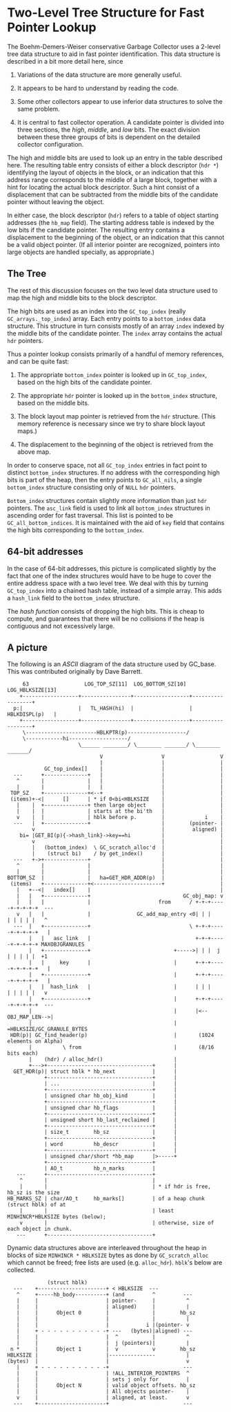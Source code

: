 # Two-Level Tree Structure for Fast Pointer Lookup

The Boehm-Demers-Weiser conservative Garbage Collector uses a 2-level tree
data structure to aid in fast pointer identification. This data structure
is described in a bit more detail here, since

  1. Variations of the data structure are more generally useful.

  2. It appears to be hard to understand by reading the code.

  3. Some other collectors appear to use inferior data structures to solve the
     same problem.

  4. It is central to fast collector operation.  A candidate pointer
     is divided into three sections, the _high_, _middle_, and _low_ bits.
     The exact division between these three groups of bits is dependent on
     the detailed collector configuration.

The high and middle bits are used to look up an entry in the table described
here. The resulting table entry consists of either a block descriptor (`hdr *`)
identifying the layout of objects in the block, or an indication that this
address range corresponds to the middle of a large block, together with a hint
for locating the actual block descriptor. Such a hint consist of a displacement
that can be subtracted from the middle bits of the candidate pointer without
leaving the object.

In either case, the block descriptor (`hdr`) refers to a table of object
starting addresses (the `hb_map` field). The starting address table is indexed
by the low bits if the candidate pointer. The resulting entry contains
a displacement to the beginning of the object, or an indication that this
cannot be a valid object pointer. (If all interior pointer are recognized,
pointers into large objects are handled specially, as appropriate.)

## The Tree

The rest of this discussion focuses on the two level data structure used
to map the high and middle bits to the block descriptor.

The high bits are used as an index into the `GC_top_index` (really
`GC_arrays._top_index`) array. Each entry points to a `bottom_index` data
structure. This structure in turn consists mostly of an array `index` indexed
by the middle bits of the candidate pointer. The `index` array contains the
actual `hdr` pointers.

Thus a pointer lookup consists primarily of a handful of memory references,
and can be quite fast:

  1. The appropriate `bottom_index` pointer is looked up in `GC_top_index`,
     based on the high bits of the candidate pointer.

  2. The appropriate `hdr` pointer is looked up in the `bottom_index`
     structure, based on the middle bits.

  3. The block layout map pointer is retrieved from the `hdr` structure. (This
     memory reference is necessary since we try to share block layout maps.)

  4. The displacement to the beginning of the object is retrieved from the
     above map.

In order to conserve space, not all `GC_top_index` entries in fact point
to distinct `bottom_index` structures. If no address with the corresponding
high bits is part of the heap, then the entry points to `GC_all_nils`,
a single `bottom_index` structure consisting only of `NULL` `hdr` pointers.

`Bottom_index` structures contain slightly more information than just `hdr`
pointers. The `asc_link` field is used to link all `bottom_index` structures
in ascending order for fast traversal. This list is pointed to be
`GC_all_bottom_indices`. It is maintained with the aid of `key` field that
contains the high bits corresponding to the `bottom_index`.

## 64-bit addresses

In the case of 64-bit addresses, this picture is complicated slightly by the
fact that one of the index structures would have to be huge to cover the
entire address space with a two level tree. We deal with this by turning
`GC_top_index` into a chained hash table, instead of a simple array. This adds
a `hash_link` field to the `bottom_index` structure.

The _hash function_ consists of dropping the high bits. This is cheap
to compute, and guarantees that there will be no collisions if the heap
is contiguous and not excessively large.

## A picture

The following is an _ASCII_ diagram of the data structure used by GC_base. This was
contributed originally by Dave Barrett.


         63                  LOG_TOP_SZ[11]  LOG_BOTTOM_SZ[10]   LOG_HBLKSIZE[13]
        +------------------+----------------+------------------+------------------+
      p:|                  |   TL_HASH(hi)  |                  |   HBLKDISPL(p)   |
        +------------------+----------------+------------------+------------------+
         \-----------------------HBLKPTR(p)-------------------/
         \------------hi-------------------/
                           \______ ________/ \________ _______/ \________ _______/
                                  V                   V                  V
                                  |                   |                  |
                GC_top_index[]    |                   |                  |
      ---      +--------------+   |                   |                  |
       ^       |              |   |                   |                  |
       |       |              |   |                   |                  |
     TOP_SZ    +--------------+<--+                   |                  |
     (items)+-<|      []      | * if 0<bi<HBLKSIZE    |                  |
       |    |  +--------------+ then large object     |                  |
       |    |  |              | starts at the bi'th   |                  |
       v    |  |              | hblk before p.        |             i    |
      ---   |  +--------------+                       |        (pointer- |
            v                                         |         aligned) |
        bi= |GET_BI(p){->hash_link}->key==hi          |                  |
            v                                         |                  |
            |   (bottom_index)  \ GC_scratch_alloc'd  |                  |
            |    (struct bi)    / by get_index()      |                  |
      ---   +->+--------------+                       |                  |
       ^       |              |                       |                  |
       |       |              |                       |                  |
    BOTTOM_SZ  |              |   ha=GET_HDR_ADDR(p)  |                  |
     (items)   +--------------+<----------------------+                  |
       |   +--<|   index[]    |                                          |
       |   |   +--------------+                              GC_obj_map: v
       |   |   |              |                      from      / +-+-+-----+-+-+-+-+  ---
       v   |   |              |               GC_add_map_entry <0| | |     | | | | |   ^
      ---  |   +--------------+                                \ +-+-+-----+-+-+-+-+   |
           |   |   asc_link   |                                  +-+-+-----+-+-+-+-+ MAXOBJGRANULES
           |   +--------------+                           +----->| | |  j  | | | | |  +1
           |   |     key      |                           |      +-+-+-----+-+-+-+-+   |
           |   +--------------+                           |      +-+-+-----+-+-+-+-+   |
           |   |  hash_link   |                           |      | | |     | | | | |   v
           |   +--------------+                           |      +-+-+-----+-+-+-+-+  ---
           |                                              |      |<--OBJ_MAP_LEN-->|
           |                                              |      =HBLKSIZE/GC_GRANULE_BYTES
     HDR(p)| GC_find_header(p)                            |       (1024 elements on Alpha)
           |          \ from                              |       (8/16 bits each)
           |    (hdr) / alloc_hdr()                       |
           +--->+----------------------------------+      |
      GET_HDR(p)| struct hblk * hb_next            |      |
                +----------------------------------+      |
                | ...                              |      |
                +----------------------------------+      |
                | unsigned char hb_obj_kind        |      |
                +----------------------------------+      |
                | unsigned char hb_flags           |      |
                +----------------------------------+      |
                | unsigned short hb_last_reclaimed |      |
                +----------------------------------+      |
                | size_t        hb_sz              |      |
                +----------------------------------+      |
                | word          hb_descr           |      |
                +----------------------------------+      |
                | unsigned char/short *hb_map      |>-----+
                +----------------------------------+
                | AO_t          hb_n_marks         |
       ---      +----------------------------------+
        ^       |                                  |
        |       |                                  | * if hdr is free, hb_sz is the size
    HB_MARKS_SZ | char/AO_t     hb_marks[]         | of a heap chunk (struct hblk) of at
        |       |                                  | least MINHINCR*HBLKSIZE bytes (below);
        v       |                                  | otherwise, size of each object in chunk.
       ---      +----------------------------------+


Dynamic data structures above are interleaved throughout the heap in blocks
of size `MINHINCR * HBLKSIZE` bytes as done by `GC_scratch_alloc` which cannot
be freed; free lists are used (e.g. `alloc_hdr`). `hblk`'s below are collected.


                 (struct hblk)
      ---    +----------------------+ < HBLKSIZE  ---
       ^     +-----hb_body----------+ (and         ^         ---
       |     |                      | pointer-     |          ^
       |     |                      | aligned)     |          |
       |     |      Object 0        |              |        hb_sz
       |     |                      |              |          |
       |     |                      |            i |(pointer- v
       |     + - - - - - - - - - - -+ ---   (bytes)|aligned) ---
       |     |                      |  ^           |          ^
       |     |                      |  j (pointers)|          |
     n *     |      Object 1        |  v           v        hb_sz
    HBLKSIZE |                      |---------------          |
    (bytes)  |                      |                         v
       |     + - - - - - - - - - - -+                        ---
       |     |                      | !ALL_INTERIOR_POINTERS  ^
       |     |                      | sets j only for         |
       |     |      Object N        | valid object offsets. hb_sz
       |     |                      | All objects pointer-    |
       v     |                      | aligned, at least.      v
      ---    +----------------------+                        ---
